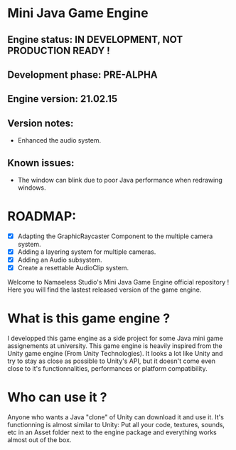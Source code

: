 # Mini Java Game Engine

## Engine status: IN DEVELOPMENT, NOT PRODUCTION READY !
## Development phase: PRE-ALPHA

## Engine version: 21.02.15
## Version notes:
* Enhanced the audio system.

## Known issues:
- The window can blink due to poor Java performance when redrawing windows.

# ROADMAP:
- [x] Adapting the GraphicRaycaster Component to the multiple camera system.
- [x] Adding a layering system for multiple cameras.
- [x] Adding an Audio subsystem.
- [x] Create a resettable AudioClip system.

Welcome to Namaeless Studio's Mini Java Game Engine official repository !
Here you will find the lastest released version of the game engine.

# What is this game engine ?

I developped this game engine as a side project for some Java mini game assignements at university.
This game engine is heavily inspired from the Unity game engine (From Unity Technologies).
It looks a lot like Unity and try to stay as close as possible to Unity's API, but it doesn't come even close to it's functionnalities, performances or platform compatibility.

# Who can use it ?

Anyone who wants a Java "clone" of Unity can download it and use it.
It's functionning is almost similar to Unity: Put all your code, textures, sounds, etc in an Asset folder next to the engine package and everything works almost out of the box.
